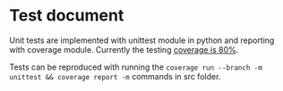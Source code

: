 # Test document

Unit tests are implemented with unittest module in python and reporting with coverage module. Currently the testing [coverage is 80%](documentation/coverage/coverage.txt).

Tests can be reproduced with running the `coverage run --branch -m unittest && coverage report -m` commands in src folder.
